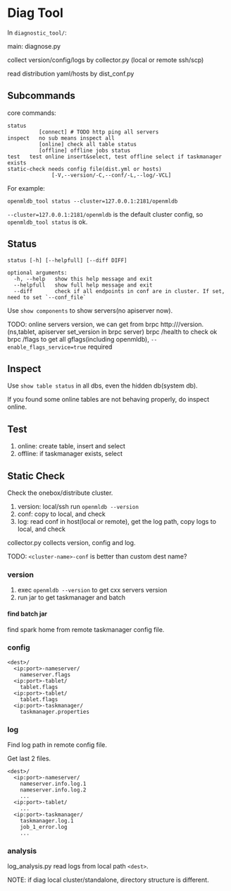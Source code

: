 # Diag Tool

In `diagnostic_tool/`:

main: diagnose.py

collect version/config/logs by collector.py (local or remote ssh/scp)

read distribution yaml/hosts by dist_conf.py

## Subcommands

core commands:
```
status
          [connect] # TODO http ping all servers
inspect   no sub means inspect all
          [online] check all table status
          [offline] offline jobs status
test   test online insert&select, test offline select if taskmanager exists
static-check needs config file(dist.yml or hosts)
              [-V,--version/-C,--conf/-L,--log/-VCL]
```

For example:
```
openmldb_tool status --cluster=127.0.0.1:2181/openmldb
```

`--cluster=127.0.0.1:2181/openmldb` is the default cluster config, so `openmldb_tool status` is ok.

## Status
```
status [-h] [--helpfull] [--diff DIFF]

optional arguments:
  -h, --help   show this help message and exit
  --helpfull   show full help message and exit
  --diff       check if all endpoints in conf are in cluster. If set, need to set `--conf_file`
```

Use `show components` to show servers(no apiserver now).

TODO: online servers version, we can get from brpc http://<endpoint>/version. (ns,tablet, apiserver set_version in brpc server)
brpc /health to check ok
brpc /flags to get all gflags(including openmldb), `--enable_flags_service=true` required

## Inspect

Use `show table status` in all dbs, even the hidden db(system db).

If you found some online tables are not behaving properly, do inspect online.

## Test

1. online: create table, insert and select
2. offline: if taskmanager exists, select

## Static Check

Check the onebox/distribute cluster.

1. version: local/ssh run `openmldb --version`
2. conf: copy to local, and check
3. log: read conf in host(local or remote), get the log path, copy logs to local, and check

collector.py collects version, config and log.

TODO: `<cluster-name>-conf` is better than custom dest name?

### version

1. exec `openmldb --version` to get cxx servers version
2. run jar to get taskmanager and batch

#### find batch jar
find spark home from remote taskmanager config file.

### config
```
<dest>/
  <ip:port>-nameserver/
    nameserver.flags
  <ip:port>-tablet/
    tablet.flags
  <ip:port>-tablet/
    tablet.flags
  <ip:port>-taskmanager/
    taskmanager.properties
```

### log
Find log path in remote config file.

Get last 2 files.

```
<dest>/
  <ip:port>-nameserver/
    nameserver.info.log.1
    nameserver.info.log.2
    ...
  <ip:port>-tablet/
    ...
  <ip:port>-taskmanager/
    taskmanager.log.1
    job_1_error.log
    ...
```

### analysis

log_analysis.py read logs from local path `<dest>`. 

NOTE: if diag local cluster/standalone, directory structure is different.
